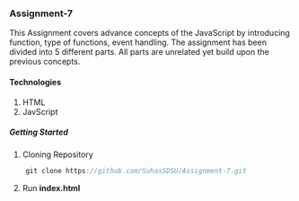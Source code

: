 ### Assignment-7
This Assignment covers advance concepts of the JavaScript by introducing function, type of functions, event handling. The assignment has been divided into 5 different parts. All parts are unrelated yet build upon the previous concepts.

#### Technologies
1. HTML
2. JavScript

##### Getting Started
1. Cloning Repository
``` js
    git clone https://github.com/SuhasSDSU/Assignment-7.git
```
2. Run **index.html**
